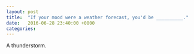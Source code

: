 ```yaml
---
layout: post
title:  "If your mood were a weather forecast, you'd be __________."
date:   2016-06-28 23:40:00 +0800
categories: 
---
```

A thunderstorm.
